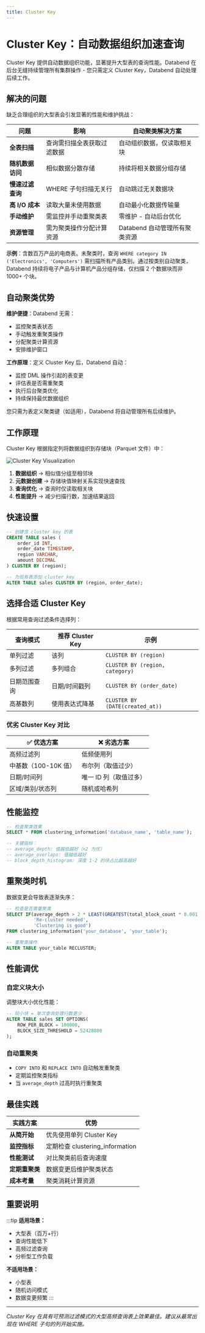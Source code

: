 ```yaml
---
title: Cluster Key
---
```


# Cluster Key：自动数据组织加速查询

Cluster Key 提供自动数据组织功能，显著提升大型表的查询性能。Databend 在后台无缝持续管理所有集群操作 - 您只需定义 Cluster Key，Databend 自动处理后续工作。

## 解决的问题

缺乏合理组织的大型表会引发显著的性能和维护挑战：

| 问题 | 影响 | 自动聚类解决方案 |
|---------|--------|------------------------------|
| **全表扫描** | 查询需扫描全表获取过滤数据 | 自动组织数据，仅读取相关块 |
| **随机数据访问** | 相似数据分散存储 | 持续将相关数据分组存储 |
| **慢速过滤查询** | WHERE 子句扫描无关行 | 自动跳过无关数据块 |
| **高 I/O 成本** | 读取大量未使用数据 | 自动最小化数据传输量 |
| **手动维护** | 需监控并手动重聚类表 | 零维护 - 自动后台优化 |
| **资源管理** | 需为聚类操作分配计算资源 | Databend 自动管理所有聚类资源 |

**示例**：含数百万产品的电商表。未聚类时，查询 `WHERE category IN ('Electronics', 'Computers')` 需扫描所有产品类别。通过按类别自动聚类，Databend 持续将电子产品与计算机产品分组存储，仅扫描 2 个数据块而非 1000+ 个块。

## 自动聚类优势

**维护便捷**：Databend 无需：
- 监控聚类表状态
- 手动触发重聚类操作
- 分配聚类计算资源
- 安排维护窗口

**工作原理**：定义 Cluster Key 后，Databend 自动：
- 监控 DML 操作引起的表变更
- 评估表是否需重聚类
- 执行后台聚类优化
- 持续保持最优数据组织

您只需为表定义聚类键（如适用），Databend 将自动管理所有后续维护。

## 工作原理

Cluster Key 根据指定列将数据组织到存储块（Parquet 文件）中：

![Cluster Key Visualization](/img/sql/clustered.png)

1. **数据组织** → 相似值分组至相邻块
2. **元数据创建** → 存储块值映射关系实现快速查找
3. **查询优化** → 查询时仅读取相关块
4. **性能提升** → 减少扫描行数，加速结果返回

## 快速设置

```sql
-- 创建含 cluster key 的表
CREATE TABLE sales (
    order_id INT,
    order_date TIMESTAMP,
    region VARCHAR,
    amount DECIMAL
) CLUSTER BY (region);

-- 为现有表添加 cluster key
ALTER TABLE sales CLUSTER BY (region, order_date);
```

## 选择合适 Cluster Key

根据常用查询过滤条件选择列：

| 查询模式 | 推荐 Cluster Key | 示例 |
|---------------|------------------------|---------|
| 单列过滤 | 该列 | `CLUSTER BY (region)` |
| 多列过滤 | 多列组合 | `CLUSTER BY (region, category)` |
| 日期范围查询 | 日期/时间戳列 | `CLUSTER BY (order_date)` |
| 高基数列 | 使用表达式降基 | `CLUSTER BY (DATE(created_at))` |

### 优劣 Cluster Key 对比

| ✅ 优选方案 | ❌ 劣选方案 |
|----------------|----------------|
| 高频过滤列 | 低频使用列 |
| 中基数（100-10K 值） | 布尔列（取值过少） |
| 日期/时间列 | 唯一 ID 列（取值过多） |
| 区域/类别/状态列 | 随机或哈希列 |

## 性能监控

```sql
-- 检查聚类效果
SELECT * FROM clustering_information('database_name', 'table_name');

-- 关键指标：
-- average_depth: 值越低越好（<2 为优）
-- average_overlaps: 值越低越好
-- block_depth_histogram: 深度 1-2 的块占比越高越好
```

## 重聚类时机

数据变更会导致表逐渐失序：

```sql
-- 检查是否需重聚类
SELECT IF(average_depth > 2 * LEAST(GREATEST(total_block_count * 0.001, 1), 16),
          'Re-cluster needed',
          'Clustering is good')
FROM clustering_information('your_database', 'your_table');

-- 重聚类操作
ALTER TABLE your_table RECLUSTER;
```

## 性能调优

### 自定义块大小
调整块大小优化性能：

```sql
-- 较小块 = 单次查询处理行数更少
ALTER TABLE sales SET OPTIONS(
    ROW_PER_BLOCK = 100000,
    BLOCK_SIZE_THRESHOLD = 52428800
);
```

### 自动重聚类
- `COPY INTO` 和 `REPLACE INTO` 自动触发重聚类
- 定期监控聚类指标
- 当 `average_depth` 过高时执行重聚类

## 最佳实践

| 实践方案 | 优势 |
|----------|---------|
| **从简开始** | 优先使用单列 Cluster Key |
| **监控指标** | 定期检查 clustering_information |
| **性能测试** | 对比聚类前后查询速度 |
| **定期重聚类** | 数据变更后维护聚类状态 |
| **成本考量** | 聚类消耗计算资源 |

## 重要说明

:::tip
**适用场景：**
- 大型表（百万+行）
- 查询性能低下
- 高频过滤查询
- 分析型工作负载

**不适用场景：**
- 小型表
- 随机访问模式
- 数据变更频繁
:::

---

*Cluster Key 在具有可预测过滤模式的大型高频查询表上效果最佳。建议从最常出现在 WHERE 子句的列开始实施。*